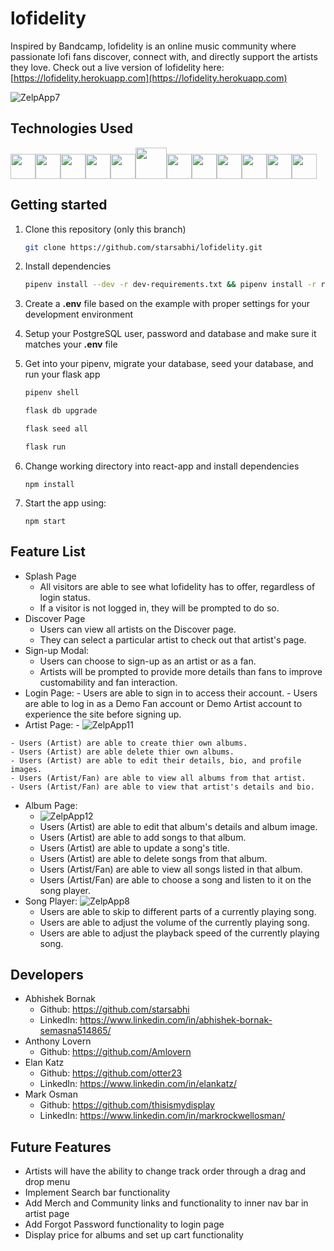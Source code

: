 # lofidelity

Inspired by Bandcamp, lofidelity is an online music community where passionate lofi fans discover, connect with, and directly support the artists they love.
Check out a live version of lofidelity here: [https://lofidelity.herokuapp.com](https://lofidelity.herokuapp.com)

![ZelpApp7](https://user-images.githubusercontent.com/95883222/172109787-135620c9-03c5-4603-b465-5d89209c88e2.gif)


## Technologies Used
<img  src="https://www.docker.com/wp-content/uploads/2022/03/vertical-logo-monochromatic.png"  height=40/><img src="https://camo.githubusercontent.com/27d0b117da00485c56d69aef0fa310a3f8a07abecc8aa15fa38c8b78526c60ac/68747470733a2f2f63646e2e6a7364656c6976722e6e65742f67682f64657669636f6e732f64657669636f6e2f69636f6e732f72656163742f72656163742d6f726967696e616c2e737667" height=40/><img src="https://raw.githubusercontent.com/reduxjs/redux/master/logo/logo.png" height=40/><img  src="https://cdn.jsdelivr.net/gh/devicons/devicon/icons/javascript/javascript-original.svg"  height=40/><img src="https://cdn.jsdelivr.net/gh/devicons/devicon/icons/nodejs/nodejs-plain-wordmark.svg" height=40/><img src="https://upload.wikimedia.org/wikipedia/commons/thumb/c/c3/Python-logo-notext.svg/2048px-Python-logo-notext.svg.png" height=50/><img  src="https://datawookie.dev/img/logo/logo-sqlalchemy.svg"  height=40/><img  src="https://cdn.jsdelivr.net/gh/devicons/devicon/icons/sequelize/sequelize-original.svg"  height=40/><img  src="https://cdn.jsdelivr.net/gh/devicons/devicon/icons/css3/css3-original.svg"  height=40/><img  src="https://cdn.jsdelivr.net/gh/devicons/devicon/icons/html5/html5-original.svg"  height=40/><img  src="https://cdn.jsdelivr.net/gh/devicons/devicon/icons/git/git-original.svg"  height=40/><img  src="https://cdn.jsdelivr.net/gh/devicons/devicon/icons/vscode/vscode-original.svg"  height=40/>

## Getting started
1. Clone this repository (only this branch)

   ```bash
   git clone https://github.com/starsabhi/lofidelity.git
   ```

2. Install dependencies

      ```bash
      pipenv install --dev -r dev-requirements.txt && pipenv install -r requirements.txt
      ```

3. Create a **.env** file based on the example with proper settings for your
   development environment
   
4. Setup your PostgreSQL user, password and database and make sure it matches your **.env** file

5. Get into your pipenv, migrate your database, seed your database, and run your flask app

   ```bash
   pipenv shell
   ```

   ```bash
   flask db upgrade
   ```

   ```bash
   flask seed all
   ```

   ```bash
   flask run
   ```
6. Change working directory into react-app and install dependencies

    `npm install`
    
7. Start the app using:

    `npm start`

 ## Feature List

  - Splash Page
    - All visitors are able to see what lofidelity has to offer, regardless of login status.
    - If a visitor is not logged in, they will be prompted to do so.
  - Discover Page
    - Users can view all artists on the Discover page.
    - They can select a particular artist to check out that artist's page. 
  - Sign-up Modal:
    - Users can choose to sign-up as an artist or as a fan.
    - Artists will be prompted to provide more details than fans to improve customability and fan interaction.
  -  Login Page:
    - Users are able to sign in to access their account.
    - Users are able to log in as a Demo Fan account or Demo Artist account to experience the site before signing up.
  -  Artist Page:
    - ![ZelpApp11](https://user-images.githubusercontent.com/95883222/172137917-945fb056-8daa-4500-80c7-9e5239210de0.gif)
    
    - Users (Artist) are able to create thier own albums.
    - Users (Artist) are able delete thier own albums.
    - Users (Artist) are able to edit their details, bio, and profile images.
    - Users (Artist/Fan) are able to view all albums from that artist.
    - Users (Artist/Fan) are able to view that artist's details and bio.
  - Album Page:
    - ![ZelpApp12](https://user-images.githubusercontent.com/95883222/172138814-16bc6294-5e6e-46c2-89e4-9a24d0609993.gif)
    - Users (Artist) are able to edit that album's details and album image.
    - Users (Artist) are able to add songs to that album.
    - Users (Artist) are able to update a song's title.
    - Users (Artist) are able to delete songs from that album.
    - Users (Artist/Fan) are able to view all songs listed in that album.
    - Users (Artist/Fan) are able to choose a song and listen to it on the song player.
  - Song Player:
  ![ZelpApp8](https://user-images.githubusercontent.com/95883222/172133084-f87cb7d2-d89c-4490-96e3-dcac8df110c9.gif)
    - Users are able to skip to different parts of a currently playing song.
    - Users are able to adjust the volume of the currently playing song.
    - Users are able to adjust the playback speed of the currently playing song.

 ## Developers
  - Abhishek Bornak
    - Github: https://github.com/starsabhi
    - LinkedIn: https://www.linkedin.com/in/abhishek-bornak-semasna514865/
  - Anthony Lovern
    - Github: https://github.com/Amlovern
  - Elan Katz
    - Github: https://github.com/otter23
    - LinkedIn: https://www.linkedin.com/in/elankatz/
  - Mark Osman
    - Github: https://github.com/thisismydisplay
    - LinkedIn: https://www.linkedin.com/in/markrockwellosman/

 ## Future Features
  - Artists will have the ability to change track order through a drag and drop menu
  - Implement Search bar functionality
  - Add Merch and Community links and functionality to inner nav bar in artist page
  - Add Forgot Password functionality to login page
  - Display price for albums and set up cart functionality

